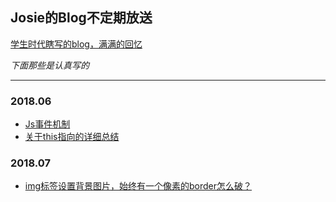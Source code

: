 ## Josie的Blog不定期放送


[学生时代瞎写的blog，满满的回忆](https://blog.csdn.net/ljw_josie)

*下面那些是认真写的*

---

### 2018.06

*	[Js事件机制](https://github.com/Josie-ljw/Blog/tree/master/js-event-system)
* [关于this指向的详细总结](https://github.com/Josie-ljw/Blog/tree/master/details-about-this)

### 2018.07

* [img标签设置背景图片，始终有一个像素的border怎么破？](https://juejin.im/post/5b4ccaff6fb9a04fbb1116a4)

